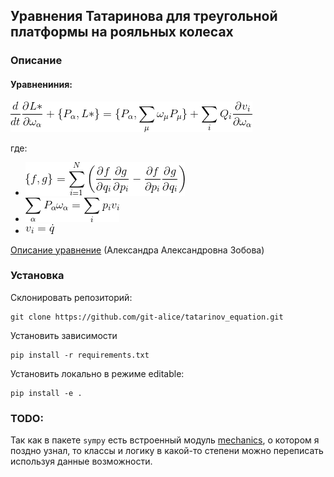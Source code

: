 ## Уравнения Татаринова для треугольной платформы на рояльных колесах

### Описание 

#### Уравнениния:

![main_eq](imgs/tatarinov.gif)
 
где:
 
 -  ![1](imgs/poisson_bracket.gif)
 -  ![2](imgs/description1.gif)
 -  ![3](imgs/description2.gif) 
 
[Описание уравнение](http://elibrary.udsu.ru/xmlui/bitstream/handle/123456789/9494/Zobova.pdf) (Александра Александровна Зобова)

### Установка

Склонировать репозиторий:
```shell script
git clone https://github.com/git-alice/tatarinov_equation.git
```

Установить зависимости
```shell script
pip install -r requirements.txt
```

Установить локально в режиме editable:
```shell script
pip install -e .
```

###  TODO:
Так как в пакете `sympy` есть встроенный модуль [mechanics](https://docs.sympy.org/latest/modules/physics/mechanics/index.html), о котором я поздно узнал, то классы и логику в какой-то степени можно переписать используя данные возможности.
 